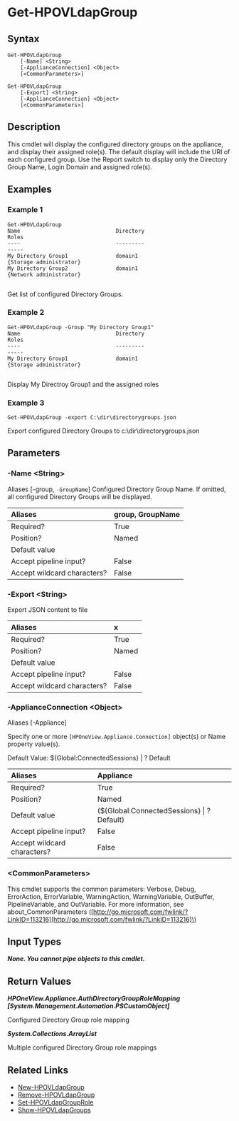 ﻿---
description: List Directory Group role assignment.
---

# Get-HPOVLdapGroup

## Syntax

```text
Get-HPOVLdapGroup
    [-Name] <String>
    [-ApplianceConnection] <Object>
    [<CommonParameters>]
```

```text
Get-HPOVLdapGroup
    [-Export] <String>
    [-ApplianceConnection] <Object>
    [<CommonParameters>]
```

## Description

This cmdlet will display the configured directory groups on the appliance, and display their assigned role(s).  The default display will include the URI of each configured group. Use the Report switch to display only the Directory Group Name, Login Domain and assigned role(s).

## Examples

###  Example 1 

```text
Get-HPOVLdapGroup
Name                              Directory                               Roles
----                              ---------                               -----
My Directory Group1               domain1                                 {Storage administrator}
My Directory Group2               domain1                                 {Network administrator} 


```

Get list of configured Directory Groups.

###  Example 2 

```text
Get-HPOVLdapGroup -Group "My Directory Group1"
Name                              Directory                               Roles
----                              ---------                               -----
My Directory Group1               domain1                                 {Storage administrator}


```

Display My Directroy Group1 and the assigned roles

###  Example 3 

```text
Get-HPOVLdapGroup -export C:\dir\directorygroups.json

```

Export configured Directory Groups to c:\dir\directorygroups.json

## Parameters

### -Name &lt;String&gt;

Aliases [-group, `-GroupName`]
Configured Directory Group Name. If omitted, all configured Directory Groups will be displayed.

| Aliases | group, GroupName |
| :--- | :--- |
| Required? | True |
| Position? | Named |
| Default value |  |
| Accept pipeline input? | False |
| Accept wildcard characters? | False |

### -Export &lt;String&gt;

Export JSON content to file

| Aliases | x |
| :--- | :--- |
| Required? | True |
| Position? | Named |
| Default value |  |
| Accept pipeline input? | False |
| Accept wildcard characters? | False |

### -ApplianceConnection &lt;Object&gt;

Aliases [-Appliance]

Specify one or more `[HPOneView.Appliance.Connection]` object(s) or Name property value(s).

Default Value: ${Global:ConnectedSessions} | ? Default

| Aliases | Appliance |
| :--- | :--- |
| Required? | True |
| Position? | Named |
| Default value | (${Global:ConnectedSessions} &vert; ? Default) |
| Accept pipeline input? | False |
| Accept wildcard characters? | False |

### &lt;CommonParameters&gt;

This cmdlet supports the common parameters: Verbose, Debug, ErrorAction, ErrorVariable, WarningAction, WarningVariable, OutBuffer, PipelineVariable, and OutVariable. For more information, see about\_CommonParameters \([http://go.microsoft.com/fwlink/?LinkID=113216](http://go.microsoft.com/fwlink/?LinkID=113216)\)

## Input Types

_**None.  You cannot pipe objects to this cmdlet.**_

## Return Values

_**HPOneView.Appliance.AuthDirectoryGroupRoleMapping [System.Management.Automation.PSCustomObject]**_

Configured Directory Group role mapping

_**System.Collections.ArrayList**_

Multiple configured Directory Group role mappings

## Related Links

* [New-HPOVLdapGroup](new-hpovldapgroup.md)
* [Remove-HPOVLdapGroup](remove-hpovldapgroup.md)
* [Set-HPOVLdapGroupRole](set-hpovldapgrouprole.md)
* [Show-HPOVLdapGroups](show-hpovldapgroups.md)
